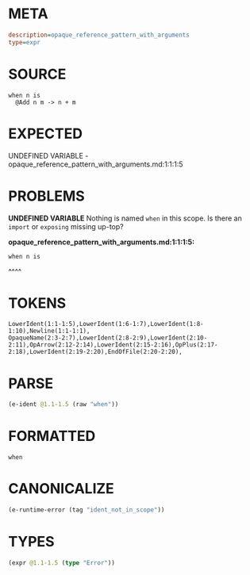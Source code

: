 # META
~~~ini
description=opaque_reference_pattern_with_arguments
type=expr
~~~
# SOURCE
~~~roc
when n is
  @Add n m -> n + m
~~~
# EXPECTED
UNDEFINED VARIABLE - opaque_reference_pattern_with_arguments.md:1:1:1:5
# PROBLEMS
**UNDEFINED VARIABLE**
Nothing is named `when` in this scope.
Is there an `import` or `exposing` missing up-top?

**opaque_reference_pattern_with_arguments.md:1:1:1:5:**
```roc
when n is
```
^^^^


# TOKENS
~~~zig
LowerIdent(1:1-1:5),LowerIdent(1:6-1:7),LowerIdent(1:8-1:10),Newline(1:1-1:1),
OpaqueName(2:3-2:7),LowerIdent(2:8-2:9),LowerIdent(2:10-2:11),OpArrow(2:12-2:14),LowerIdent(2:15-2:16),OpPlus(2:17-2:18),LowerIdent(2:19-2:20),EndOfFile(2:20-2:20),
~~~
# PARSE
~~~clojure
(e-ident @1.1-1.5 (raw "when"))
~~~
# FORMATTED
~~~roc
when
~~~
# CANONICALIZE
~~~clojure
(e-runtime-error (tag "ident_not_in_scope"))
~~~
# TYPES
~~~clojure
(expr @1.1-1.5 (type "Error"))
~~~

